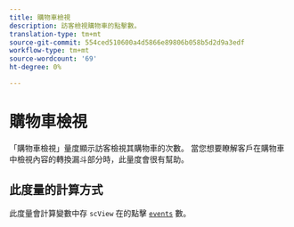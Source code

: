 ```yaml
---
title: 購物車檢視
description: 訪客檢視購物車的點擊數。
translation-type: tm+mt
source-git-commit: 554ced510600a4d5866e89806b058b5d2d9a3edf
workflow-type: tm+mt
source-wordcount: '69'
ht-degree: 0%

---
```



# 購物車檢視

「購物車檢視」量度顯示訪客檢視其購物車的次數。 當您想要瞭解客戶在購物車中檢視內容的轉換漏斗部分時，此量度會很有幫助。

## 此度量的計算方式

此度量會計算變數中存 `scView` 在的點擊 [`events`](/help/implement/vars/page-vars/events/events-overview.md) 數。
